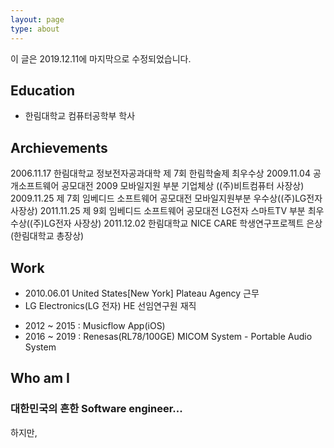 ```yaml
---
layout: page
type: about
---
```


이 글은 2019.12.11에 마지막으로 수정되었습니다.

## Education

* 한림대학교 컴퓨터공학부 학사

## Archievements

2006.11.17 한림대학교 정보전자공과대학 제 7회 한림학술제 최우수상
2009.11.04 공개소프트웨어 공모대전 2009 모바일지원 부분 기업체상 ((주)비트컴퓨터 사장상)
2009.11.25 제 7회 임베디드 소프트웨어 공모대전 모바일지원부분 우수상((주)LG전자 사장상)
2011.11.25 제 9회 임베디드 소프트웨어 공모대전 LG전자 스마트TV 부분 최우수상((주)LG전자 사장상)
2011.12.02 한림대학교 NICE CARE 학생연구프로젝트 은상(한림대학교 총장상)

## Work

* 2010.06.01 United States[New York] Plateau Agency 근무
* LG Electronics(LG 전자) HE 선임연구원 재직

- 2012 ~ 2015 : Musicflow App(iOS)
- 2016 ~ 2019 : Renesas(RL78/100GE) MICOM System - Portable Audio System

## Who am I

### 대한민국의 흔한 Software engineer...
하지만,

